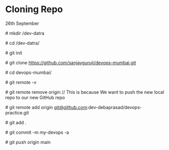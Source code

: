 # Cloning Repo

26th September



\# mkdir /dev-datra

\# cd /dev-datra/

\# git init

\# git clone https://github.com/sanjayguruji/devops-mumbai.git

\# cd devops-mumbai/



\# git remote -v

\# git remote remove origin // This is because We want to push the new local repo to our new GitHub repo



\# git remote add origin git@github.com:dev-debaprasad/devops-practice.git



\# git add .

\# git commit -m my-devops -a

\# git push origin main

